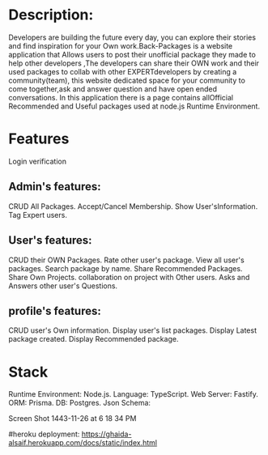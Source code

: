 # Description:

Developers are building the future every day, you can explore their stories and find inspiration for your Own work.Back-Packages is a website application that Allows users to post their unofficial package they made to help other developers ,The developers can share their OWN work and their used packages to collab with other EXPERTdevelopers by creating a community(team), this website dedicated space for your community to come together,ask and answer question and have open ended conversations. In this application there is a page contains allOfficial Recommended and Useful packages used at node.js Runtime Environment.

# Features
Login
verification

## Admin's features:

CRUD All Packages.
Accept/Cancel Membership.
Show User'sInformation.
Tag Expert users.

## User's features:

CRUD their OWN Packages.
Rate other user's package.
View all user's packages.
Search package by name.
Share Recommended Packages.
Share Own Projects.
collaboration on project with Other users.
Asks and Answers other user's Questions.

## profile's features:

CRUD user's Own information.
Display user's list packages.
Display Latest package created.
Display Recommended package.

# Stack

Runtime Environment: Node.js.
Language: TypeScript.
Web Server: Fastify.
ORM: Prisma.
DB: Postgres.
Json Schema:

Screen Shot 1443-11-26 at 6 18 34 PM


#heroku deployment:
https://ghaida-alsaif.herokuapp.com/docs/static/index.html
